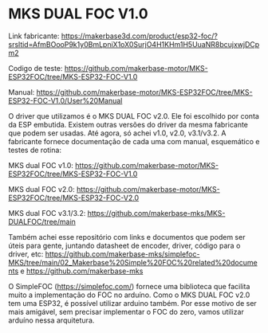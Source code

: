 # MKS DUAL FOC V1.0

Link fabricante: https://makerbase3d.com/product/esp32-foc/?srsltid=AfmBOooP9k1y0BmLpniX1oX0SurjO4H1KHm1H5UuaNR8bcujxwjDCpm2

Codigo de teste:
https://github.com/makerbase-motor/MKS-ESP32FOC/tree/MKS-ESP32-FOC-V1.0 


Manual:
https://github.com/makerbase-motor/MKS-ESP32FOC/tree/MKS-ESP32-FOC-V1.0/User%20Manual


O driver que utilizamos é o MKS DUAL FOC v2.0. Ele foi escolhido por conta da ESP embutida. Existem outras versões do driver da mesma fabricante que podem ser usadas. Até agora, só achei v1.0, v2.0, v3.1/v3.2. A fabricante fornece documentação de cada uma com manual, esquemático e testes de rotina:  

 

MKS dual FOC v1.0: https://github.com/makerbase-motor/MKS-ESP32FOC/tree/MKS-ESP32-FOC-V1.0  

MKS dual FOC v2.0: https://github.com/makerbase-motor/MKS-ESP32FOC/tree/MKS-ESP32-FOC-V2.0  

MKS dual FOC v3.1/3.2: https://github.com/makerbase-mks/MKS-DUALFOC/tree/main 

 

Também achei esse repositório com links e documentos que podem ser úteis para gente, juntando datasheet de encoder, driver, código para o driver, etc: https://github.com/makerbase-mks/simplefoc-MKS/tree/main/02_Makerbase%20Simple%20FOC%20related%20documents  e https://github.com/makerbase-mks  
 
O SimpleFOC (https://simplefoc.com/) fornece uma biblioteca que facilita muito a implementação do FOC no arduíno. Como o MKS DUAL FOC v2.0 tem uma ESP32, é possível utilizar arduino também. Por esse motivo de ser mais amigável, sem precisar implementar o FOC do zero, vamos utilizar arduíno nessa arquitetura.  